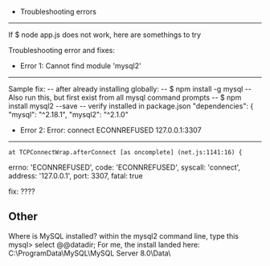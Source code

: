 * Troubleshooting errors
---------------------------------
If $ node app.js does not work, here are somethings to try


Troubleshooting error and fixes:

* Error 1: Cannot find module 'mysql2'
-----------------------------------------
Sample fix:
        -- after already installing globally: 
        -- $ npm install -g mysql 
        -- Also run this, but first exist from all mysql command prompts
        -- $ npm install mysql2 --save
        -- verify installed in package.json
                 "dependencies": {
                         "mysql": "^2.18.1",
                          "mysql2": "^2.1.0"

        
* Error 2: Error: connect ECONNREFUSED 127.0.0.1:3307
-------------------------------
    at TCPConnectWrap.afterConnect [as oncomplete] (net.js:1141:16) {
  errno: 'ECONNREFUSED',
  code: 'ECONNREFUSED',
  syscall: 'connect',
  address: '127.0.0.1',
  port: 3307,
  fatal: true

fix: ????


Other
-------------------------------
Where is MySQL installed? within the mysql2 command line, type this 
        mysql> select @@datadir;
For me, the install landed here:  C:\ProgramData\MySQL\MySQL Server 8.0\Data\
